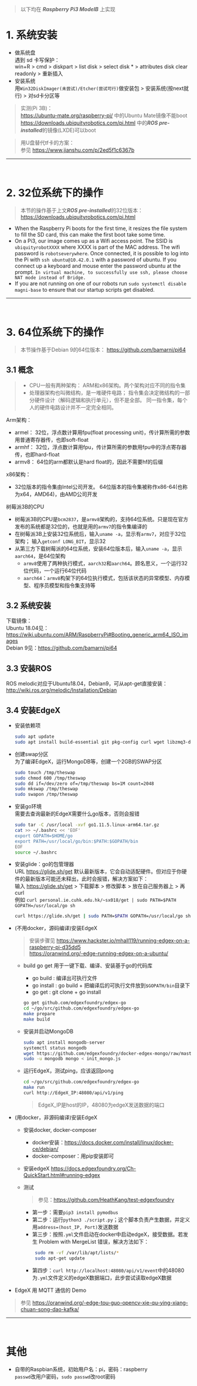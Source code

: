 > 以下均在 ***Raspberry Pi3 ModelB*** 上实现

# 1. 系统安装
* 做系统盘  
遇到 sd 卡写保护：  
win+R > cmd > diskpart > list disk > select disk * > attributes disk clear readonly > 重新插入
* 安装系统  
用`Win32DiskImager(未尝试)/Etcher(尝试可行)`做安装包 > 安装系统(按next就行) > 对sd卡分区等
> 实测(Pi 3B)：  
https://ubuntu-mate.org/raspberry-pi/ 中的Ubuntu Mate镜像不能boot  
https://downloads.ubiquityrobotics.com/pi.html 中的***ROS pre-installed***的镜像(LXDE)可以boot

> 用U盘替代tf卡的方案：  
参见 https://www.jianshu.com/p/2ed5f1c6367b  
---
<br>

# 2. 32位系统下的操作
> 本节的操作基于上文***ROS pre-installed***的32位版本： https://downloads.ubiquityrobotics.com/pi.html  

* When the Raspberry Pi boots for the first time, it resizes the file system to fill the SD card, this can make the first boot take some time.  
* On a Pi3, our image comes up as a Wifi access point. The SSID is `ubiquityrobotXXXX` where XXXX is part of the MAC address. The wifi password is `robotseverywhere`. Once connected, it is possible to log into the Pi with `ssh ubuntu@10.42.0.1` with a password of ubuntu. If you connect up a keyboard and mouse enter the password ubuntu at the prompt. `In virtual machine, to successfully use ssh, please choose NAT mode instead of Bridge.`  
* If you are not running on one of our robots run `sudo systemctl disable magni-base` to ensure that our startup scripts get disabled. 
---
<br>

# 3. 64位系统下的操作
> 本节操作基于Debian 9的64位版本： https://github.com/bamarni/pi64  
## 3.1 概念
> * CPU一般有两种架构： ARM和x86架构。两个架构对应不同的指令集
> * 处理器架构也叫微结构，是一堆硬件电路； 指令集会决定微结构的一部分硬件设计（解码逻辑和执行单元），但不是全部。 同一指令集，每个人的硬件电路设计并不一定完全相同。

Arm架构：
   * armel： 32位，浮点数计算用fpu(float processing unit)，传计算所需的参数用普通寄存器传，也即soft-float
   * armhf： 32位，浮点数计算用fpu，传计算所需的参数用fpu中的浮点寄存器传，也即hard-float
   * armv8： 64位的arm都默认是hard float的，因此不需要hf的后缀  
    
x86架构：
  * 32位版本的指令集由Intel公司开发。 64位版本的指令集被称作x86-64(也称为x64，AMD64)，由AMD公司开发  
  
树莓派3B的CPU
  * 树莓派3B的CPU是`bcm2837`，是`armv8`架构的，支持64位系统。只是现在官方发布的系统都是32位的，也就是用的`armv7`的指令集编译的
  * 在树莓派3B上安装32位系统后，输入`uname -a`，显示有`armv7`，对应于32位架构； 输入`getconf LONG_BIT`，显示32  
  * 从第三方下载树莓派的64位系统，安装64位版本后，输入`uname -a`，显示`aarch64`，是64位架构
      * `armv8`使用了两种执行模式，`aarch32`和`aarch64`。顾名思义，一个运行32位代码，一个运行64位代码      
      * `aarch64`：`armv8`构架下的64位执行模式，包括该状态的异常模型、内存模型、程序员模型和指令集支持等
   
## 3.2 系统安装
下载镜像：  
Ubuntu 18.04见：https://wiki.ubuntu.com/ARM/RaspberryPi#Booting_generic_arm64_ISO_images  
Debian 9见：https://github.com/bamarni/pi64  

## 3.3 安装ROS
ROS melodic对应于Ubuntu18.04，Debian9，可从apt-get直接安装：
http://wiki.ros.org/melodic/Installation/Debian

## 3.4 安装EdgeX

* 安装依赖项
  ```bash
  sudo apt update
  sudo apt install build-essential git pkg-config curl wget libzmq3-dev
  ```

* 创建swap分区  
为了编译EdgeX，运行MongoDB等，创建一个2GB的SWAP分区
  ```bash
  sudo touch /tmp/theswap
  sudo chmod 600 /tmp/theswap
  sudo dd if=/dev/zero of=/tmp/theswap bs=1M count=2048
  sudo mkswap /tmp/theswap
  sudo swapon /tmp/theswap
  ```

* 安装go环境  
需要去查询最新的EdgeX需要什么go版本，否则会报错
  ```bash
  sudo tar -C /usr/local -xvf go1.11.5.linux-arm64.tar.gz
  cat >> ~/.bashrc << 'EOF'
  export GOPATH=$HOME/go
  export PATH=/usr/local/go/bin:$PATH:$GOPATH/bin
  EOF
  source ~/.bashrc
  ```

* 安装glide：go的包管理器  
URL https://glide.sh/get 默认最新版本，它会自动适配硬件。但对应于你硬件的最新版本可能还未释出，此时会报错，解决方案如下：  
输入 https://glide.sh/get > 下载脚本 > 修改脚本 > 放在自己服务器上 > 再curl    
例如 `curl personal.ie.cuhk.edu.hk/~sx018/get | sudo PATH=$PATH GOPATH=/usr/local/go sh`
  ```bash
  curl https://glide.sh/get | sudo PATH=$PATH GOPATH=/usr/local/go sh
  ```

* (不用docker，源码编译)安装EdgeX  
  > 安装步骤见 https://www.hackster.io/mhall119/running-edgex-on-a-raspberry-pi-d35dd5  
  > https://oranwind.org/-edge-running-edgex-on-a-ubuntu/  

  * build
  go get 用于一键下载、编译、安装基于go的代码库  
    * go build : 编译出可执行文件  
    * go install : go build + 把编译后的可执行文件放到`$GOPATH/bin`目录下  
    * go get : git clone + go install
    ```bash
    go get github.com/edgexfoundry/edgex-go
    cd ~/go/src/github.com/edgexfoundry/edgex-go
    make prepare
    make build
    ```

  * 安装并启动MongoDB
    ```bash
    sudo apt install mongodb-server
    systemctl status mongodb
    wget https://github.com/edgexfoundry/docker-edgex-mongo/raw/master/init_mongo.js
    sudo -u mongodb mongo < init_mongo.js
    ```

  * 运行EdgeX，测试ping，应该返回pong
    ```bash
    cd ~/go/src/github.com/edgexfoundry/edgex-go
    make run
    curl http://EdgeX_IP:48080/api/v1/ping
    ```
    > EdgeX_IP是host的IP，48080为edgeX发送数据的端口  

* (用docker，非源码编译)安装EdgeX  
  * 安装docker, docker-composer  
    * docker安装：https://docs.docker.com/install/linux/docker-ce/debian/  
    * docker-composer：用pip安装即可
  * 安装edgeX
  https://docs.edgexfoundry.org/Ch-QuickStart.html#running-edgex
  * 测试
    > 参见：https://github.com/HeathKang/test-edgexfoundry  
    
    * 第一步：需要`pip3 install pymodbus`  
    * 第二步：运行`python3 ./script.py`；这个脚本负责产生数据，并定义用`address=(host_IP, Port)`发送数据  
    * 第三步：按照`.yml`文件启动在docker中启动edgeX，接受数据。若发生 Problem with MergeList 错误，解决方法如下： 
      ```bash
       sudo rm -vf /var/lib/apt/lists/*
       sudo apt-get update
      ```
    * 第四步：`curl http://localhost:48080/api/v1/event`中的48080为`.yml`文件定义的edgeX数据端口，此步尝试读取edgeX数据

* EdgeX 用 MQTT 通信的 Demo
> 参见 https://oranwind.org/-edge-tou-guo-opencv-xie-qu-ying-xiang-chuan-song-dao-kafka/
  
---
<br>

# 其他
* 自带的Raspbian系统，初始用户名：pi，密码：raspberry  
`passwd`改用户密码，`sudo passwd`改root密码
